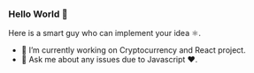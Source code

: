 ### Hello World 👋
Here is a smart guy who can implement your idea ⚛️.

- 🔭 I’m currently working on Cryptocurrency and React project.
- 💬 Ask me about any issues due to Javascript ❤️.
